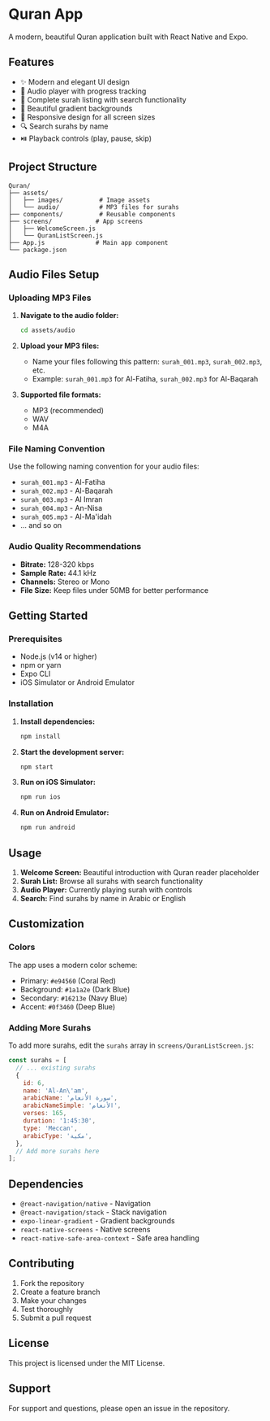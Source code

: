 # Quran App

A modern, beautiful Quran application built with React Native and Expo.

## Features

- ✨ Modern and elegant UI design
- 🎵 Audio player with progress tracking
- 📖 Complete surah listing with search functionality
- 🌙 Beautiful gradient backgrounds
- 📱 Responsive design for all screen sizes
- 🔍 Search surahs by name
- ⏯️ Playback controls (play, pause, skip)

## Project Structure

```
Quran/
├── assets/
│   ├── images/          # Image assets
│   └── audio/           # MP3 files for surahs
├── components/          # Reusable components
├── screens/            # App screens
│   ├── WelcomeScreen.js
│   └── QuranListScreen.js
├── App.js              # Main app component
└── package.json
```

## Audio Files Setup

### Uploading MP3 Files

1. **Navigate to the audio folder:**
   ```bash
   cd assets/audio
   ```

2. **Upload your MP3 files:**
   - Name your files following this pattern: `surah_001.mp3`, `surah_002.mp3`, etc.
   - Example: `surah_001.mp3` for Al-Fatiha, `surah_002.mp3` for Al-Baqarah

3. **Supported file formats:**
   - MP3 (recommended)
   - WAV
   - M4A

### File Naming Convention

Use the following naming convention for your audio files:

- `surah_001.mp3` - Al-Fatiha
- `surah_002.mp3` - Al-Baqarah
- `surah_003.mp3` - Al Imran
- `surah_004.mp3` - An-Nisa
- `surah_005.mp3` - Al-Ma'idah
- ... and so on

### Audio Quality Recommendations

- **Bitrate:** 128-320 kbps
- **Sample Rate:** 44.1 kHz
- **Channels:** Stereo or Mono
- **File Size:** Keep files under 50MB for better performance

## Getting Started

### Prerequisites

- Node.js (v14 or higher)
- npm or yarn
- Expo CLI
- iOS Simulator or Android Emulator

### Installation

1. **Install dependencies:**
   ```bash
   npm install
   ```

2. **Start the development server:**
   ```bash
   npm start
   ```

3. **Run on iOS Simulator:**
   ```bash
   npm run ios
   ```

4. **Run on Android Emulator:**
   ```bash
   npm run android
   ```

## Usage

1. **Welcome Screen:** Beautiful introduction with Quran reader placeholder
2. **Surah List:** Browse all surahs with search functionality
3. **Audio Player:** Currently playing surah with controls
4. **Search:** Find surahs by name in Arabic or English

## Customization

### Colors
The app uses a modern color scheme:
- Primary: `#e94560` (Coral Red)
- Background: `#1a1a2e` (Dark Blue)
- Secondary: `#16213e` (Navy Blue)
- Accent: `#0f3460` (Deep Blue)

### Adding More Surahs
To add more surahs, edit the `surahs` array in `screens/QuranListScreen.js`:

```javascript
const surahs = [
  // ... existing surahs
  {
    id: 6,
    name: 'Al-An\'am',
    arabicName: 'سورة الأنعام',
    arabicNameSimple: 'الأنعام',
    verses: 165,
    duration: '1:45:30',
    type: 'Meccan',
    arabicType: 'مكية',
  },
  // Add more surahs here
];
```

## Dependencies

- `@react-navigation/native` - Navigation
- `@react-navigation/stack` - Stack navigation
- `expo-linear-gradient` - Gradient backgrounds
- `react-native-screens` - Native screens
- `react-native-safe-area-context` - Safe area handling

## Contributing

1. Fork the repository
2. Create a feature branch
3. Make your changes
4. Test thoroughly
5. Submit a pull request

## License

This project is licensed under the MIT License.

## Support

For support and questions, please open an issue in the repository.
